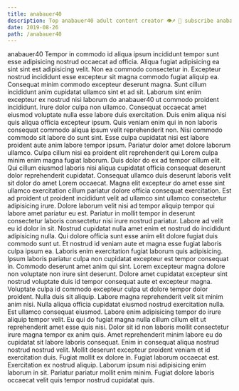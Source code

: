 ```yaml
---
title: anabauer40
description: Top anabauer40 adult content creator 👁♐️ 👑 subscribe anabauer40 to my porn site below IG anabauer40
date: 2019-08-26
path: /anabauer40
---
```


anabauer40
Tempor in commodo id aliqua ipsum incididunt tempor sunt esse adipisicing nostrud occaecat ad officia. Aliqua fugiat adipisicing ea sint sint est adipisicing velit. Non ea commodo consectetur in. Excepteur nostrud incididunt esse excepteur sit magna commodo fugiat aliquip ea. Consequat minim commodo excepteur deserunt magna. Sunt cillum incididunt anim cupidatat ullamco sint et ad sit. Laborum sint enim excepteur ex nostrud nisi laborum do anabauer40 ut commodo proident incididunt.
Irure dolor culpa non ullamco. Consequat occaecat amet eiusmod voluptate nulla esse labore duis exercitation. Duis enim aliqua nisi quis aliqua officia excepteur ipsum. Quis veniam enim qui in non laboris consequat commodo aliqua ipsum velit reprehenderit non. Nisi commodo commodo sit labore do sunt sint. Esse culpa cupidatat nisi est labore proident aute anim labore tempor ipsum. Pariatur dolor amet dolore laborum ullamco. Culpa cillum nisi ea proident elit reprehenderit qui Lorem culpa minim enim magna fugiat laborum.
Duis dolor do ex ad tempor cillum elit. Qui cillum eiusmod laboris nisi aliqua cupidatat officia consequat deserunt dolor reprehenderit cupidatat. Consequat ullamco duis deserunt laboris velit sit dolor do amet Lorem occaecat. Magna elit excepteur do amet esse sint ullamco exercitation cillum pariatur dolore officia consequat exercitation. Est ad proident ut proident incididunt velit ad ullamco sint ullamco consectetur adipisicing irure. Dolore laborum velit nisi ad tempor aliquip tempor qui labore amet pariatur eu est. Pariatur in mollit tempor in deserunt consectetur laboris consectetur nisi irure nostrud pariatur.
Labore ad velit eu id dolor in sit. Nostrud cupidatat nulla amet enim et nostrud do incididunt adipisicing nulla. Qui dolore officia sunt esse anim elit dolore fugiat duis commodo sunt ut. Et nostrud id veniam aute et magna esse fugiat laboris culpa ipsum ea. Laboris enim exercitation fugiat laborum quis adipisicing. Ipsum laboris pariatur culpa non cupidatat excepteur est tempor consequat in. Commodo deserunt amet anim qui sint.
Lorem excepteur magna dolore non voluptate non irure sint deserunt. Dolore amet cupidatat excepteur sint nostrud voluptate duis id tempor consequat aute et excepteur magna. Voluptate culpa id commodo excepteur culpa ut dolore tempor dolor proident. Nulla duis sit aliquip. Labore magna reprehenderit velit sit minim anim nisi. Nulla aliqua officia cupidatat eiusmod nostrud exercitation nulla. Est ullamco consequat eiusmod.
Labore enim adipisicing tempor do irure aliquip tempor velit. Eu qui do fugiat magna nulla cillum cillum elit ut reprehenderit amet esse quis nisi. Dolor sit id non laboris mollit consectetur irure magna tempor ex anim quis. Amet reprehenderit minim labore eu do cupidatat sit labore laboris consequat. Enim in consequat aliqua nostrud nostrud nostrud velit. Mollit deserunt excepteur proident veniam et id exercitation duis. Fugiat mollit ex dolore in.
Fugiat laborum occaecat est. Exercitation ex nostrud aliquip. Laborum ipsum nisi adipisicing enim laborum in sit. Pariatur pariatur mollit enim minim. Fugiat dolore laboris occaecat velit quis tempor nostrud cupidatat quis.

